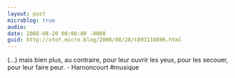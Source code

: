 ```yaml
---
layout: post
microblog: true
audio: 
date: 2008-08-20 00:00:00 -0000
guid: http://xtof.micro.blog/2008/08/20/t893110896.html
---
```

(...) mais bien plus, au contraire, pour leur ouvrir les yeux, pour les secouer, pour leur faire peur. - Harnoncourt #musique
